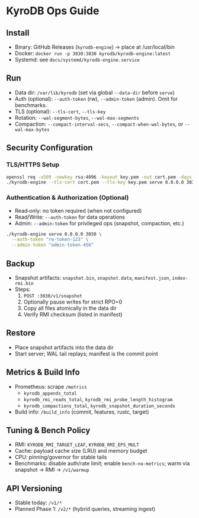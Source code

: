 # KyroDB Ops Guide

## Install
- Binary: GitHub Releases (`kyrodb-engine`) → place at /usr/local/bin
- Docker: `docker run -p 3030:3030 kyrodb/kyrodb-engine:latest`
- Systemd: see `docs/systemd/kyrodb-engine.service`

## Run
- Data dir: `/var/lib/kyrodb` (set via global `--data-dir` before `serve`)
- Auth (optional): `--auth-token` (rw), `--admin-token` (admin). Omit for benchmarks.
- TLS (optional): `--tls-cert`, `--tls-key`
- Rotation: `--wal-segment-bytes`, `--wal-max-segments`
- Compaction: `--compact-interval-secs`, `--compact-when-wal-bytes`, or `--wal-max-bytes`

## Security Configuration

### TLS/HTTPS Setup
```bash
openssl req -x509 -newkey rsa:4096 -keyout key.pem -out cert.pem -days 365 -nodes -subj "/CN=localhost"
./kyrodb-engine --tls-cert cert.pem --tls-key key.pem serve 0.0.0.0 3030
```

### Authentication & Authorization (Optional)
- Read‑only: no token required (when not configured)
- Read/Write: `--auth-token` for data operations
- Admin: `--admin-token` for privileged ops (snapshot, compaction, etc.)

```bash
./kyrodb-engine serve 0.0.0.0 3030 \
  --auth-token "rw-token-123" \
  --admin-token "admin-token-456"
```

## Backup
- Snapshot artifacts: `snapshot.bin`, `snapshot.data`, `manifest.json`, `index-rmi.bin`
- Steps:
  1) `POST :3030/v1/snapshot`
  2) Optionally pause writes for strict RPO=0
  3) Copy all files atomically in the data dir
  4) Verify RMI checksum (listed in manifest)

## Restore
- Place snapshot artifacts into the data dir
- Start server; WAL tail replays; manifest is the commit point

## Metrics & Build Info
- Prometheus: scrape `/metrics`
  - `kyrodb_appends_total`
  - `kyrodb_rmi_reads_total`, `kyrodb_rmi_probe_length_histogram`
  - `kyrodb_compactions_total`, `kyrodb_snapshot_duration_seconds`
- Build info: `/build_info` (commit, features, rustc, target)

## Tuning & Bench Policy
- RMI: `KYRODB_RMI_TARGET_LEAF`, `KYRODB_RMI_EPS_MULT`
- Cache: payload cache size (LRU) and memory budget
- CPU: pinning/governor for stable tails
- Benchmarks: disable auth/rate limit; enable `bench-no-metrics`; warm via snapshot → RMI → `/v1/warmup`

## API Versioning
- Stable today: `/v1/*`
- Planned Phase 1: `/v2/*` (hybrid queries, streaming ingest)

